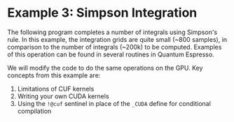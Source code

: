 # Example 3: Simpson Integration
The following program completes a number of integrals using Simpson's rule. In this example, the
integration grids are quite small (~800 samples), in comparison to the number of integrals (~200k) to be computed. 
Examples of this operation can be found in several routines in Quantum Espresso.

We will modify the code to do the same operations on the GPU. Key concepts from this example are:
1. Limitations of CUF kernels
2. Writing your own CUDA kernels
3. Using the `!@cuf` sentinel in place of the `_CUDA` define for conditional compilation
